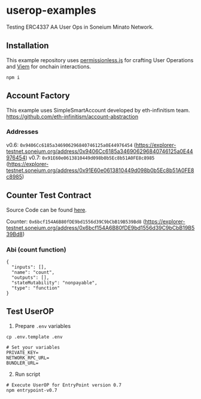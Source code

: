 # userop-examples

Testing ERC4337 AA User Ops in Soneium Minato Network.

## Installation

This example repository uses [permissionless.js](https://github.com/pimlicolabs/permissionless.js) for crafting User Operations and [Viem](https://viem.sh/) for onchain interactions.

```
npm i
```

## Account Factory
This example uses SimpleSmartAccount developed by eth-infinitism team.
https://github.com/eth-infinitism/account-abstraction

### Addresses
v0.6: `0x9406Cc6185a346906296840746125a0E44976454` (https://explorer-testnet.soneium.org/address/0x9406Cc6185a346906296840746125a0E44976454)
v0.7: `0x91E60e0613810449d098b0b5Ec8b51A0FE8c8985` (https://explorer-testnet.soneium.org/address/0x91E60e0613810449d098b0b5Ec8b51A0FE8c8985)

## Counter Test Contract
Source Code can be found [here](https://github.com/eth-infinitism/account-abstraction/blob/develop/contracts/test/TestCounter.sol).

Counter: `0x6bcf154A6B80fDE9bd1556d39C9bCbB19B539Bd8` (https://explorer-testnet.soneium.org/address/0x6bcf154A6B80fDE9bd1556d39C9bCbB19B539Bd8)

### Abi (count function)
```
{
  "inputs": [],
  "name": "count",
  "outputs": [],
  "stateMutability": "nonpayable",
  "type": "function"
}
```

## Test UserOP

1. Prepare `.env` variables
```
cp .env.template .env

# Set your variables
PRIVATE_KEY=
NETWORK_RPC_URL=
BUNDLER_URL=
```

2. Run script
```
# Execute UserOP for EntryPoint version 0.7
npm entrypoint-v0.7
```
